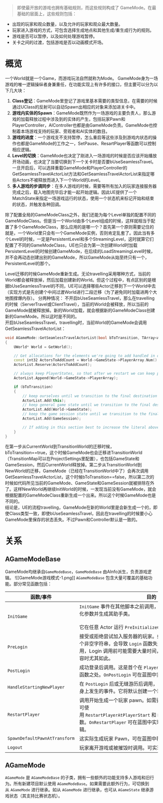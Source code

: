 >即使最开放的游戏也拥有基础规则，而这些规则构成了 GameMode。在最基础的层面上，这些规则包括：
- 出现的玩家和观众数量，以及允许的玩家和观众最大数量。
- 玩家进入游戏的方式，可包含选择生成地点和其他生成/重生成行为的规则。
- 游戏是否可以暂停，以及如何处理游戏暂停。
- 关卡之间的过渡，包括游戏是否以动画模式开场。

# 概览
一个World就是一个Game，而游戏玩法自然就称为Mode。
GameMode身为一场游戏的唯一逻辑操纵者身兼重任，在功能实现上有许多的接口，但主要可以分为以下几大块：
1. **Class登记**：GameMode里登记了游戏里基本需要的类型信息，在需要的时候通过UClass的反射可以自动Spawn出相应的对象来添加进关卡中。
2. **游戏内实体的Spawn**：GameMode既然作为一场游戏的主要负责人，那么游戏的加载释放过程中涉及到的实体的产生，包括玩家Pawn和PlayerController，AIController也都是由GameMode负责。GameMode也控制着本场游戏支持的玩家、旁观者和AI实体的数目。
3. **游戏的进度**：一个游戏支不支持暂停，怎么重启等这些涉及到游戏内状态的操作也都是GameMode的工作之一，SetPause、ResartPlayer等函数可以控制相应逻辑。
4. **Level的切换**：GameMode也决定了刚进入一场游戏的时候是否应该开始播放开场动画，也决定了当要切换到下一个关卡时是否要bUseSeamlessTravel。一旦开启后，可以选择重载GameMode和PlayerController的GetSeamlessTravelActorList方法和GetSeamlessTravelActorList来指定哪些Actors不被释放而进入下一个World的Level。
5. **多人游戏的步调同步**：在多人游戏的时候，需要等所有加入的玩家连接服务器完成之后，载入地图完毕后才能一起开始逻辑。因此UE提供了一个MatchState来指定一场游戏运行的状态，使用一个状态机来标记开始和结束的状态，并触发各种回调。

除了配置全局的GameModeClass之外，我们还能为每个Level单独的配置不同的GameModeClass。但是当一个World由多个Level组成的时候，这样就相当于配置了多个GameModeClass，那么应用的是哪一个？首先第一个原则需要记住的就是，一个World里只会有一个GameMode实例，否则肯定乱套了。因此当有多个Level的时候，一定是PersistentLevel和多个StreamingLevel，这时就算它们配置了不同的GameModeClass，UE也只会为第一次创建World时加载PersistentLevel的时候创建GameMode，在后续的LoadStreamingLevel时候，并不会再动态创建出别的GameMode，所以GameMode从始至终只有一个，PersistentLevel的那个。
  
Level迁移的时候GameMode重新生成。无论travelling采用哪种方式，当前的World都会被释放掉，然后加载创建新的World。但这个过程中，有点区别的是根据bUseSeamlessTravel的不同，UE可以选择哪些Actor迁移到下一个World中去（实现方式是先创建个中间过渡World进行二段迁移（为了避免同时加载进两个大地图撑爆内存）。
分两种情况：  不开启bUseSeamlessTravel，那么在travelling的时候（ServerTravel或ClientTravel），当前的World会被释放，所以当前的GameMode就被释放掉。新的World加载，就会根据新的GameModeClass创建新的GameMode。所以这时是不同的。  
开启bUseSeamlessTravel，travelling时，当前World的GameMode会调用GetSeamlessTravelActorList：
```cpp
void AGameMode::GetSeamlessTravelActorList(bool bToTransition, TArray<AActor*>& ActorList)
{
	UWorld* World = GetWorld();

	// Get allocations for the elements we're going to add handled in one go
	const int32 ActorsToAddCount = World->GameState->PlayerArray.Num() + (bToTransition ?  3 : 0);
	ActorList.Reserve(ActorsToAddCount);

	// always keep PlayerStates, so that after we restart we can keep players on the same team, etc
	ActorList.Append(World->GameState->PlayerArray);

	if (bToTransition)
	{
		// keep ourselves until we transition to the final destination
		ActorList.Add(this);
		// keep general game state until we transition to the final destination
		ActorList.Add(World->GameState);
		// keep the game session state until we transition to the final destination
		ActorList.Add(GameSession);

		// If adding in this section best to increase the literal above for the ActorsToAddCount
	}
}
```
在第一步从CurrentWorld到TransitionWorld的迁移时候，bToTransition\==true，这个时候GameMode也会迁移进TransitionWorld（TransitionMap可以在ProjectSettings里配置），也包括GameState和GameSession，然后CurrentWorld释放掉。第二步从TransitionWorld到NewWorld的迁移，GameMode（已经在TransitionWorld中了）会再次调用GetSeamlessTravelActorList，这个时候bToTransition\==false，所以第二次的时候如代码所见当前的GameMode、GameState和GameSession就被排除在外了。这样NewWorld再继续InitWorld的时候，一发现当前没有GameMode，就会根据配置的GameModeClass重新生成一个出来。所以这个时候GameMode也是不同的。  
结论是，UE的流程travelling，GameMode在新的World里是会新生成一个的，即使Class类型一致，即使bUseSeamlessTravel，因此在travelling的时候要小心GameMode里保存的状态丢失。不过Pawn和Controller默认是一致的。

# 关系
## AGameModeBase
GameMode均继承自`GameModeBase`，`GameModeBase` 由AInfo派生，负责游戏逻辑。
![[GameMode游戏模式-1.png]]
`AGameModeBase` 包含大量可覆盖的基础功能。部分常见函数包括：

| 函数/事件                         | 目的                                                                                                                                        |
| ----------------------------- | ----------------------------------------------------------------------------------------------------------------------------------------- |
| `InitGame`                    | `InitGame` 事件在其他脚本之前调用，由 `AGameModeBase` 使用，初始化参数并生成其助手类。<br><br>它在任意 Actor 运行 `PreInitializeComponents` 前调用。                             |
| `PreLogin`                    | 接受或拒绝尝试加入服务器的玩家。如它将 `ErrorMessage` 设为一个非空字符串，会导致 `Login` 函数失败。`PreLogin` 在 `Login` 前调用，Login 调用前可能需要大量时间，加入的玩家需要下载游戏内容时尤其如此。              |
| `PostLogin`                   | 成功登录后调用。这是首个在 `PlayerController` 上安全调用复制函数之处。`OnPostLogin` 可在蓝图中实现，以添加额外的逻辑。                                                              |
| `HandleStartingNewPlayer`     | 在 `PostLogin` 后或无缝游历后调用，可在蓝图中覆盖，修改新玩家身上发生的事件。它将默认创建一个玩家 pawn。                                                                             |
| `RestartPlayer`               | 调用开始生成一个玩家 pawn。如需要指定 Pawn 生成的地点，还可使用 `RestartPlayerAtPlayerStart` 和 `RestartPlayerAtTransform` 函数。`OnRestartPlayer` 可在蓝图中实现，在此函数完成后添加逻辑。 |
| `SpawnDefaultPawnAtTransform` | 这实际生成玩家 Pawn，可在蓝图中覆盖。                                                                                                                     |
| `Logout`                      | 玩家离开游戏或被摧毁时调用。可实现 `OnLogout` 执行蓝图逻辑。                                                                                                      |


## AGameMode
`AGameMode` 是 `AGameModeBase` 的子类，拥有一些额外的功能支持多人游戏和旧行为。所有新建项目默认使用 `AGameModeBase`。如果需要此额外行为，可切换到从 `AGameMode` 进行继承。如从 `AGameMode` 进行继承，也可从 `AGameState` 继承游戏状态（其支持比赛状态机）。